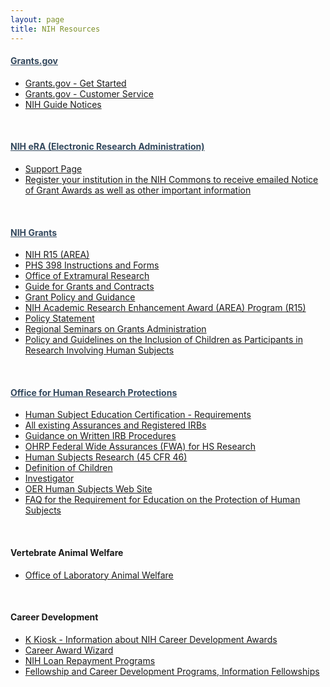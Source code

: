 ```yaml
---
layout: page
title: NIH Resources
---
```


<style>
  h4 a {
    color: rgb(52, 73, 94);
    text-decoration: underline !important;
  }
</style>

#### [Grants.gov](http://grants.gov/)

- [Grants.gov - Get Started](http://grants.gov/GetStarted)
- [Grants.gov - Customer Service](http://www.grants.gov/help/help.jsp)
- [NIH Guide Notices](http://grants1.nih.gov/grants/guide/index.html)

<br>

#### [NIH eRA (Electronic Research Administration)](http://era.nih.gov/)

- [Support Page](http://era.nih.gov/commons/index.cfm)
- [Register your institution in the NIH Commons to receive emailed Notice of Grant Awards as well as other important information](https://public.era.nih.gov/commons/public/login.do?TYPE=33554433&REALMOID=06-1edb031f-46c7-44b3-b803-60b537de74d2&GUID=&SMAUTHREASON=0&METHOD=GET&SMAGENTNAME=-SM-938PYmoLVb4VrDeXo04LZUDVDvc%2b3899ByInEAjuSUvWNIGfB2zRpWiCivYGCogG&TARGET=-SM-http%3a%2f%2fpublic%2eera%2enih%2egov%2fcommons)

<br>

#### [NIH Grants](http://grants1.nih.gov/grants/oer.htm)

- [NIH R15 (AREA)](http://grants.nih.gov/grants/funding/area.htm)
- [PHS 398 Instructions and Forms](http://grants.nih.gov/grants/funding/phs398/phs398.html)
- [Office of Extramural Research](http://grants.nih.gov/grants/oer.htm)
- [Guide for Grants and Contracts](http://grants.nih.gov/grants/guide/index.html)
- [Grant Policy and Guidance](http://grants.nih.gov/grants/policy/policy.htm)
- [NIH Academic Research Enhancement Award (AREA) Program (R15)](http://grants.nih.gov/grants/funding/area.htm)
- [Policy Statement](http://grants.nih.gov/grants/policy/nihgps_2003/index.htm)
- [Regional Seminars on Grants Administration](http://grants1.nih.gov/grants/seminars.htm)
- [Policy and Guidelines on the Inclusion of Children as Participants in Research Involving Human Subjects](http://grants1.nih.gov/grants/guide/notice-files/not98-024.html)

<br>

#### [Office for Human Research Protections](http://www.hhs.gov/ohrp/)

- [Human Subject Education Certification - Requirements](http://grants.nih.gov/grants/policy/hs_educ_faq.htm)
- [All existing Assurances and Registered IRBs](http://www.hhs.gov/ohrp/assurances/)
- [Guidance on Written IRB Procedures](http://www.hhs.gov/ohrp/humansubjects/guidance/irb71102.pdf)
- [OHRP Federal Wide Assurances (FWA) for HS Research](http://www.hhs.gov/ohrp/assurances/assurances/filasurt.html)
- [Human Subjects Research (45 CFR 46)](http://www.hhs.gov/ohrp/humansubjects/guidance/)
- [Definition of Children](http://answers.hhs.gov/ohrp/questions/7192)
- [Investigator](http://answers.hhs.gov/ohrp/questions/7214)
- [OER Human Subjects Web Site](http://grants.nih.gov/grants/policy/hs/index.htm)
- [FAQ for the Requirement for Education on the Protection of Human Subjects](http://grants.nih.gov/grants/policy/hs_educ_faq.htm)

<br>

#### Vertebrate Animal Welfare

- [Office of Laboratory Animal Welfare](http://grants.nih.gov/grants/olaw/olaw.htm)

<br>

#### Career Development

- [K Kiosk - Information about NIH Career Development Awards](http://grants.nih.gov/training/careerdevelopmentawards.htm)
- [Career Award Wizard](http://grants.nih.gov/training/kwizard/index.htm)
- [NIH Loan Repayment Programs](http://www.lrp.nih.gov/)
- [Fellowship and Career Development Programs, Information Fellowships](http://www.training.nih.gov/careers/careercenter/fellow.html)